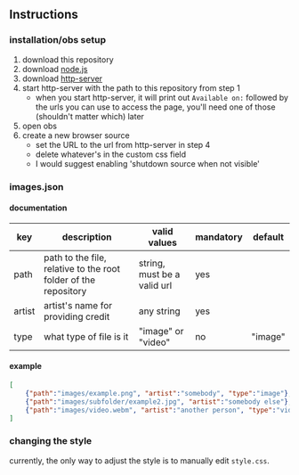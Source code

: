 ## Instructions
### installation/obs setup
 1. download this repository
 2. download [node.js](https://nodejs.org/)
 3. download [http-server](https://www.npmjs.com/package/http-server)
 4. start http-server with the path to this repository from step 1
     - when you start http-server, it will print out `Available on:` followed by the urls you can use to access the page, you'll need one of those (shouldn't matter which) later
 5. open obs
 6. create a new browser source
     - set the URL to the url from http-server in step 4
     - delete whatever's in the custom css field
     - I would suggest enabling 'shutdown source when not visible'

### images.json
#### documentation
|key|description|valid values|mandatory|default|
|-|-|-|-|-|
|path|path to the file, relative to the root folder of the repository|string, must be a valid url|yes||
|artist|artist's name for providing credit|any string|yes||
|type|what type of file is it|"image" or "video"|no|"image"|

#### example
```json
[
	{"path":"images/example.png", "artist":"somebody", "type":"image"},
	{"path":"images/subfolder/example2.jpg", "artist":"somebody else"},
	{"path":"images/video.webm", "artist":"another person", "type":"video"}
]
```
### changing the style
currently, the only way to adjust the style is to manually edit `style.css`.
